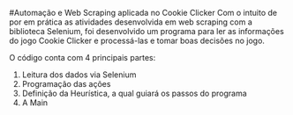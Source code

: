 #Automação e Web Scraping aplicada no Cookie Clicker
Com o intuito de por em prática as atividades desenvolvida em web scraping com a biblioteca Selenium,
foi desenvolvido um programa para ler as informações do jogo Cookie Clicker e processá-las e tomar boas
decisões no jogo.

O código conta com 4 principais partes:
1. Leitura dos dados via Selenium
2. Programação das ações
3. Definição da Heurística, a qual guiará os passos do programa
4. A Main
